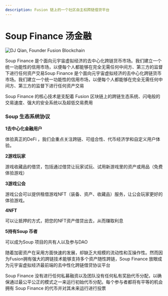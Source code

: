 ```yaml
---
description: Fusion 链上的一个社区自主权跨链借贷平台
---
```


# Soup Finance 汤金融

![DJ Qian, Founder Fusion Blockchain](.gitbook/assets/DJ\_twitter.png)

Soup Finance 是个面向元宇宙虚拟经济的去中心化跨链货币市场。我们建立一个统一功能性的信用市场，以便每个人都能够在完全无需任何中间方、第三方的监督下进行任何资产交易Soup Finance 是个面向元宇宙虚拟经济的去中心化跨链货币市场。我们建立一个统一功能性的信用市场，以便每个人都能够在完全无需任何中间方、第三方的监督下进行任何资产交易

Soup Finance 的核心技术是支配着 Fusion 区块链上的跨链生态系统、闪电般的交易速度、强大的安全系统以及超低交易费用&#x20;

### Soup 生态系统协议

**1去中心化金融用户**

体验真正的DeFi ，我们会重点关注跨链、可组合性、代币经济学和自定义用户体验。

**2游戏玩家**

游戏收藏品的借贷，包括通过借贷让玩家试玩、试用新游戏里的资产或用品（免费体验游戏）

**3游戏公会**

游戏公会可以提供租借游戏NFT（装备、资产、收藏品）服务，让公会玩家更好的体验游戏。

**4NFT**

可以让抵押的方式，把您的NFT资产借贷出去，从而赚取利息

**5持有Soup 币者**

可以成为Soup 项目的共有人以及参与DAO



随着加密资产在采用方面快速的发展，却缺乏大规模的流动性和互操作性。然而因为Fusion拥有强大的跨链技术能够支持多个资产随性跨链，Soup Finance 放眼成为元宇宙虚拟经济最前端的去中性化跨链借贷协议平台

Soup Finance 没有进行任何私募融资以及团队没有任何私有奖励代币分配，以确保通过最公平公正的模式之一来运行初始代币分配。每个参与者都将有平等的机会拥有 Soup Finance 的代币并对其未来运行进行投票
